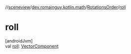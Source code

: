 //[sceneview](../../../index.md)/[dev.romainguy.kotlin.math](../index.md)/[RotationsOrder](index.md)/[roll](roll.md)

# roll

[androidJvm]\
val [roll](roll.md): [VectorComponent](../-vector-component/index.md)
